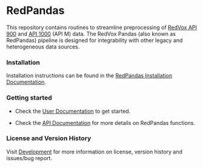 # RedPandas

This repository contains routines to streamline preprocessing of [RedVox API 900](https://bitbucket.org/redvoxhi/redvox-protobuf-api/src/master/) 
and [API 1000](https://github.com/RedVoxInc/redvox-api-1000) (API M) data.
The RedVox Pandas (also known as RedPandas) pipeline is designed for integrability with other legacy and heterogeneous data sources.

### Installation

Installation instructions can be found in the [RedPandas Installation Documentation](https://github.com/RedVoxInc/redpandas/blob/master/docs/redpandas/installation.md).

### Getting started

- Check the [User Documentation](https://github.com/RedVoxInc/redpandas/blob/master/docs/redpandas/using_redpandas.md) to get started.

- Check the [API Documentation](https://redvoxinc.github.io/redpandas/) for more details on RedPandas functions.

### License and Version History

Visit [Development](https://github.com/RedVoxInc/redpandas/blob/master/docs/redpandas/development.md) for more information on license,
version history and issues/bug report.